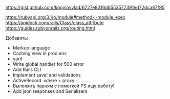 https://gist.github.com/kopylovvlad/6727e8316db553577391ed72dca87f95

https://rubyapi.org/3.1/o/module#method-i-module_exec
https://apidock.com/rails/Class/class_attribute
https://guides.rubyonrails.org/routing.html

Добавить:

* Markup language
* Caching view in prod env
* yard
* Write global handler for 500 error
* Add Rails CLI
* Implement save! and validations
* ActiveRecord .where + proxy
* Выложить парням с пометкой PS ищу работу!
* Add json responses and Serializers
